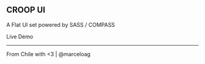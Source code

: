 ## CROOP UI

A Flat UI set powered by SASS / COMPASS

Live Demo

---

From Chile with <3 | @marceloag
